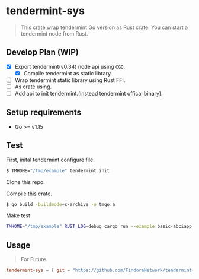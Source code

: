 # tendermint-sys

> This crate wrap tendermint Go version as Rust crate. You can start a tendermint node from Rust.

## Develop Plan (WIP)

- [X] Export tendermint(v0.34) node api using `CGO`.
  - [X] Compile tendermint as static library.
- [ ] Wrap tendermint static library using Rust FFI.
- [ ] As crate using.
- [ ] Add api to init tendermint.(instead tendermint offical binary).

## Setup requirements

- Go >= v1.15

## Test

First, inital tendermint configure file.

``` bash
$ TMHOME="/tmp/example" tendermint init
```

Clone this repo.

Compile this crate.

``` bash
$ go build -buildmode=c-archive -o tmgo.a
```

Make test
``` bash
TMHOME="/tmp/example" RUST_LOG=debug cargo run --example basic-abciapp
```

## Usage

> For Future.

``` toml
tendermint-sys = { git = "https://github.com/FindoraNetwork/tendermint-sys.git" }
```


